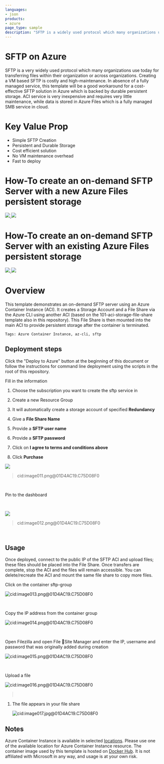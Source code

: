 ```yaml
---
languages:
- json
products:
- azure
page_type: sample
description: "SFTP is a widely used protocol which many organizations use for transferring files."
---
```


# SFTP on Azure

SFTP is a very widely used protocol which many organizations use today for transferring files within their organization or across organizations. Creating a VM based SFTP is costly and high-maintenance. In absence of a fully managed service, this template will be a good workaround for a cost-effective SFTP solution in Azure which is backed by durable persistent storage. ACI service is very inexpensive and requires very little maintenance, while data is stored in Azure Files which is a fully managed SMB service in cloud. 

# Key Value Prop

* Simple SFTP Creation
* Persistent and Durable Storage
* Cost efficient solution
* No VM maintenance overhead
* Fast to deploy

# How-To create an on-demand SFTP Server with a new Azure Files persistent storage

<a href="https://portal.azure.com/#create/Microsoft.Template/uri/https%3A%2F%2Fraw.githubusercontent.com%2FAzure-Samples%2Fsftp-creation-template%2Fmaster%2Fcreate-aci-sftp-server-and-azure-files%2Fazuredeploy.json" target="_blank">
    <img src="http://azuredeploy.net/deploybutton.png"/>
</a>
<a href="http://armviz.io/#/?load=https%3A%2F%2Fraw.githubusercontent.com%2FAzure-Samples%2Fsftp-creation-template%2Fmaster%2Fcreate-aci-sftp-server-and-azure-files%2Fazuredeploy.json" target="_blank">
    <img src="http://armviz.io/visualizebutton.png"/>
</a>

# How-To create an on-demand SFTP Server with an existing Azure Files persistent storage

<a href="https://portal.azure.com/#create/Microsoft.Template/uri/https%3A%2F%2Fraw.githubusercontent.com%2FAzure-Samples%2Fsftp-creation-template%2Fmaster%2Fcreate-aci-sftp-server-with-existing-azure-file-share%2Fazuredeploy.json" target="_blank">
    <img src="http://azuredeploy.net/deploybutton.png"/>
</a>
<a href="http://armviz.io/#/?load=https%3A%2F%2Fraw.githubusercontent.com%2FAzure-Samples%2Fsftp-creation-template%2Fmaster%2Fcreate-aci-sftp-server-with-existing-azure-file-share%2Fazuredeploy.json" target="_blank">
    <img src="http://armviz.io/visualizebutton.png"/>
</a>

# Overview
This template demonstrates an on-demand SFTP server using an Azure Container Instance (ACI). It creates a Storage Account and a File Share via the Azure CLI using another ACI (based on the 101-aci-storage-file-share template also in this repository). This File Share is then mounted into the main ACI to provide persistent storage after the container is terminated.

`Tags: Azure Container Instance, az-cli, sftp`

## Deployment steps

Click the "Deploy to Azure" button at the beginning of this document or follow the instructions for command line deployment using the scripts in the root of this repository.

Fill in the information

1.  Choose the subscription you want to create the sftp service in

2.  Create a new Resource Group

3.  It will automatically create a storage account of specified **Redundancy**

4.  Give a **File Share Name**

5.  Provide a **SFTP user name**

6.  Provide a **SFTP password**

7.  Click on **I agree to terms and conditions above**

8.  Click **Purchase**

![](media/f851279263a95b834f590158154fa7db.png)

>   cid:image011.png\@01D4AC19.C75D08F0

 

Pin to the dashboard

 

![](media/b78de12062ed4a83bbe8fc3a1e916dc9.png)

>   cid:image012.png\@01D4AC19.C75D08F0

 






## Usage

Once deployed, connect to the public IP of the SFTP ACI and upload files; these files should be placed into the File Share. Once transfers are complete, stop the ACI and the files will remain accessible. You can delete/recreate the ACI and mount the same file share to copy more files.

Click on the container sftp-group

![cid:image013.png\@01D4AC19.C75D08F0](media/27eb882cc865681917477f753c7361aa.png)

 

Copy the IP address from the container group

![cid:image014.png\@01D4AC19.C75D08F0](media/490ad362e0903ed66eefeb06fc9b0264.png)

 

Open Filezilla and open File Site Manager and enter the IP, username and
password that was originally added during creation

![cid:image015.png\@01D4AC19.C75D08F0](media/0f9a21b676c64a6de53bff3a317977f9.png)

 

Upload a file

![cid:image016.png\@01D4AC19.C75D08F0](media/07d51c6830a6975b0fe1869f08378c35.png)

>    

1.  The file appears in your file share

    ![cid:image017.jpg\@01D4AC19.C75D08F0](media/45f6559a0fdcd3f6e300153d13eb3fde.jpg)

## Notes

Azure Container Instance is available in selected [locations](https://docs.microsoft.com/en-us/azure/container-instances/container-instances-quotas#region-availability). Please use one of the available location for Azure Container Instance resource.
The container image used by this template is hosted on [Docker Hub](https://hub.docker.com/r/atmoz/sftp). It is not affiliated with Microsoft in any way, and usage is at your own risk.
